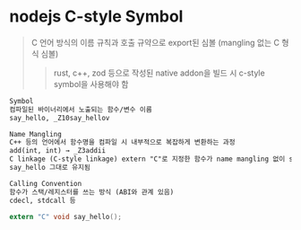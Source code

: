 # nodejs C-style Symbol

> C 언어 방식의 이름 규칙과 호출 규약으로 export된 심볼 (mangling 없는 C 형식 심볼)
>
> > rust, c++, zod 등으로 작성된 native addon을 빌드 시 c-style symbol을 사용해야 함

```txt
Symbol
컴파일된 바이너리에서 노출되는 함수/변수 이름
say_hello, _Z10say_hellov

Name Mangling
C++ 등의 언어에서 함수명을 컴파일 시 내부적으로 복잡하게 변환하는 과정
add(int, int) → _Z3addii
C linkage (C-style linkage)	extern "C"로 지정한 함수가 name mangling 없이 symbol을 노출하는 방식
say_hello 그대로 유지됨

Calling Convention
함수가 스택/레지스터를 쓰는 방식 (ABI와 관계 있음)
cdecl, stdcall 등
```

```c
extern "C" void say_hello();
```
